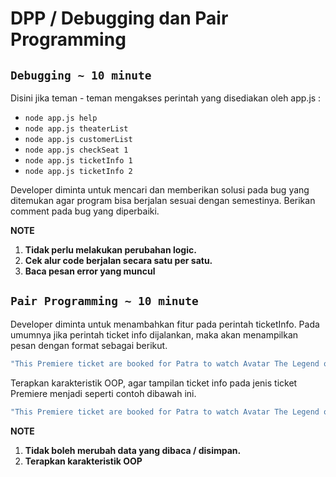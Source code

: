 # DPP / Debugging dan Pair Programming

## `Debugging ~ 10 minute` 
Disini jika teman - teman mengakses perintah yang disediakan oleh app.js :
- `node app.js help`
- `node app.js theaterList`
- `node app.js customerList`
- `node app.js checkSeat 1`
- `node app.js ticketInfo 1`
- `node app.js ticketInfo 2`

Developer diminta untuk mencari dan memberikan solusi pada bug yang ditemukan agar program bisa berjalan sesuai dengan semestinya.
Berikan comment pada bug yang diperbaiki.

**NOTE**
1. **Tidak perlu melakukan perubahan logic.**
2. **Cek alur code berjalan secara satu per satu.**
3. **Baca pesan error yang muncul**

## `Pair Programming ~ 10 minute`
Developer diminta untuk menambahkan fitur pada perintah ticketInfo.
Pada umumnya jika perintah ticket info dijalankan, maka akan menampilkan pesan dengan format sebagai berikut.

```js
"This Premiere ticket are booked for Patra to watch Avatar The Legend of Callback with seat number A-4"
```

Terapkan karakteristik OOP, agar tampilan ticket info pada jenis ticket Premiere menjadi seperti contoh dibawah ini.

```js
"This Premiere ticket are booked for Patra to watch Avatar The Legend of Callback with seat number 'classified'
```


**NOTE**
1. **Tidak boleh merubah data yang dibaca / disimpan.**
2. **Terapkan karakteristik OOP**